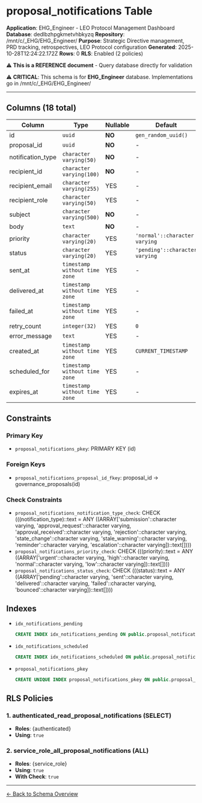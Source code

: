 # proposal_notifications Table

**Application**: EHG_Engineer - LEO Protocol Management Dashboard
**Database**: dedlbzhpgkmetvhbkyzq
**Repository**: /mnt/c/_EHG/EHG_Engineer/
**Purpose**: Strategic Directive management, PRD tracking, retrospectives, LEO Protocol configuration
**Generated**: 2025-10-28T12:24:22.172Z
**Rows**: 0
**RLS**: Enabled (2 policies)

⚠️ **This is a REFERENCE document** - Query database directly for validation

⚠️ **CRITICAL**: This schema is for **EHG_Engineer** database. Implementations go in /mnt/c/_EHG/EHG_Engineer/

---

## Columns (18 total)

| Column | Type | Nullable | Default | Description |
|--------|------|----------|---------|-------------|
| id | `uuid` | **NO** | `gen_random_uuid()` | - |
| proposal_id | `uuid` | **NO** | - | - |
| notification_type | `character varying(50)` | **NO** | - | - |
| recipient_id | `character varying(100)` | **NO** | - | - |
| recipient_email | `character varying(255)` | YES | - | - |
| recipient_role | `character varying(50)` | YES | - | - |
| subject | `character varying(500)` | **NO** | - | - |
| body | `text` | **NO** | - | - |
| priority | `character varying(20)` | YES | `'normal'::character varying` | - |
| status | `character varying(20)` | YES | `'pending'::character varying` | - |
| sent_at | `timestamp without time zone` | YES | - | - |
| delivered_at | `timestamp without time zone` | YES | - | - |
| failed_at | `timestamp without time zone` | YES | - | - |
| retry_count | `integer(32)` | YES | `0` | - |
| error_message | `text` | YES | - | - |
| created_at | `timestamp without time zone` | YES | `CURRENT_TIMESTAMP` | - |
| scheduled_for | `timestamp without time zone` | YES | - | - |
| expires_at | `timestamp without time zone` | YES | - | - |

## Constraints

### Primary Key
- `proposal_notifications_pkey`: PRIMARY KEY (id)

### Foreign Keys
- `proposal_notifications_proposal_id_fkey`: proposal_id → governance_proposals(id)

### Check Constraints
- `proposal_notifications_notification_type_check`: CHECK (((notification_type)::text = ANY ((ARRAY['submission'::character varying, 'approval_request'::character varying, 'approval_received'::character varying, 'rejection'::character varying, 'state_change'::character varying, 'stale_warning'::character varying, 'reminder'::character varying, 'escalation'::character varying])::text[])))
- `proposal_notifications_priority_check`: CHECK (((priority)::text = ANY ((ARRAY['urgent'::character varying, 'high'::character varying, 'normal'::character varying, 'low'::character varying])::text[])))
- `proposal_notifications_status_check`: CHECK (((status)::text = ANY ((ARRAY['pending'::character varying, 'sent'::character varying, 'delivered'::character varying, 'failed'::character varying, 'bounced'::character varying])::text[])))

## Indexes

- `idx_notifications_pending`
  ```sql
  CREATE INDEX idx_notifications_pending ON public.proposal_notifications USING btree (status) WHERE ((status)::text = 'pending'::text)
  ```
- `idx_notifications_scheduled`
  ```sql
  CREATE INDEX idx_notifications_scheduled ON public.proposal_notifications USING btree (scheduled_for) WHERE (scheduled_for IS NOT NULL)
  ```
- `proposal_notifications_pkey`
  ```sql
  CREATE UNIQUE INDEX proposal_notifications_pkey ON public.proposal_notifications USING btree (id)
  ```

## RLS Policies

### 1. authenticated_read_proposal_notifications (SELECT)

- **Roles**: {authenticated}
- **Using**: `true`

### 2. service_role_all_proposal_notifications (ALL)

- **Roles**: {service_role}
- **Using**: `true`
- **With Check**: `true`

---

[← Back to Schema Overview](../database-schema-overview.md)
